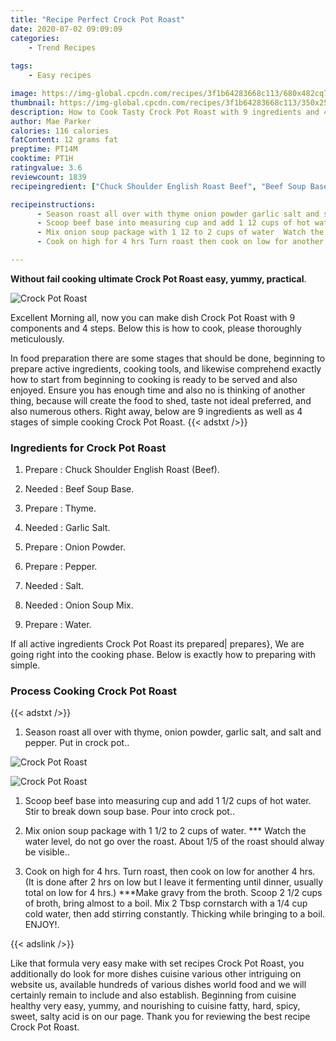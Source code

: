 ```yaml
---
title: "Recipe Perfect Crock Pot Roast"
date: 2020-07-02 09:09:09
categories:
    - Trend Recipes
    
tags:
    - Easy recipes

image: https://img-global.cpcdn.com/recipes/3f1b64283668c113/680x482cq70/crock-pot-roast-recipe-main-photo.jpg
thumbnail: https://img-global.cpcdn.com/recipes/3f1b64283668c113/350x250cq70/crock-pot-roast-recipe-main-photo.jpg
description: How to Cook Tasty Crock Pot Roast with 9 ingredients and 4 stages of easy cooking.
author: Mae Parker
calories: 116 calories
fatContent: 12 grams fat
preptime: PT14M
cooktime: PT1H
ratingvalue: 3.6
reviewcount: 1839
recipeingredient: ["Chuck Shoulder English Roast Beef", "Beef Soup Base", "Thyme", "Garlic Salt", "Onion Powder", "Pepper", "Salt", "Onion Soup Mix", "Water"]

recipeinstructions: 
      - Season roast all over with thyme onion powder garlic salt and salt and pepper Put in crock pot 
      - Scoop beef base into measuring cup and add 1 12 cups of hot water Stir to break down soup base Pour into crock pot 
      - Mix onion soup package with 1 12 to 2 cups of water  Watch the water level do not go over the roast About 15 of the roast should alway be visible 
      - Cook on high for 4 hrs Turn roast then cook on low for another 4 hrs It is done after 2 hrs on low but I leave it fermenting until dinner usually total on low for 4 hrs Make gravy from the broth Scoop 2 12 cups of broth bring almost to a boil Mix 2 Tbsp cornstarch with a 14 cup cold water then add stirring constantly Thicking while bringing to a boil ENJOY

---
```




**Without fail cooking ultimate Crock Pot Roast easy, yummy, practical**. 


![Crock Pot Roast](https://img-global.cpcdn.com/recipes/3f1b64283668c113/680x482cq70/crock-pot-roast-recipe-main-photo.jpg "Crock Pot Roast")




Excellent Morning all, now you can make dish Crock Pot Roast with 9 components and 4 steps. Below this is how to cook, please thoroughly meticulously.

In food preparation there are some stages that should be done, beginning to prepare active ingredients, cooking tools, and likewise comprehend exactly how to start from beginning to cooking is ready to be served and also enjoyed. Ensure you has enough time and also no is thinking of another thing, because will create the food to shed, taste not ideal preferred, and also numerous others. Right away, below are 9 ingredients as well as 4 stages of simple cooking Crock Pot Roast.
{{< adstxt />}}

### Ingredients for Crock Pot Roast


1. Prepare  : Chuck Shoulder English Roast (Beef).

1. Needed  : Beef Soup Base.

1. Prepare  : Thyme.

1. Needed  : Garlic Salt.

1. Prepare  : Onion Powder.

1. Prepare  : Pepper.

1. Needed  : Salt.

1. Needed  : Onion Soup Mix.

1. Prepare  : Water.



If all active ingredients Crock Pot Roast its prepared| prepares}, We are going right into the cooking phase. Below is exactly how to preparing with simple.

### Process Cooking Crock Pot Roast

{{< adstxt />}}


1. Season roast all over with thyme, onion powder, garlic salt, and salt and pepper. Put in crock pot..



![Crock Pot Roast](https://img-global.cpcdn.com/steps/9be42a4ba90c7c2d/160x128cq70/crock-pot-roast-recipe-step-1-photo.jpg" "Crock Pot Roast")

![Crock Pot Roast](https://img-global.cpcdn.com/steps/e26e4dd4305febc2/160x128cq70/crock-pot-roast-recipe-step-1-photo.jpg" "Crock Pot Roast")



1. Scoop beef base into measuring cup and add 1 1/2 cups of hot water. Stir to break down soup base. Pour into crock pot..



1. Mix onion soup package with 1 1/2 to 2 cups of water. *** Watch the water level, do not go over the roast. About 1/5 of the roast should alway be visible..



1. Cook on high for 4 hrs. Turn roast, then cook on low for another 4 hrs. (It is done after 2 hrs on low but I leave it fermenting until dinner, usually total on low for 4 hrs.) ***Make gravy from the broth. Scoop 2 1/2 cups of broth, bring almost to a boil. Mix 2 Tbsp cornstarch with a 1/4 cup cold water, then add stirring constantly. Thicking while bringing to a boil. ENJOY!.





{{< adslink />}}

Like that formula very easy make with set recipes Crock Pot Roast, you additionally do look for more dishes cuisine various other intriguing on website us, available hundreds of various dishes world food and we will certainly remain to include and also establish. Beginning from cuisine healthy very easy, yummy, and nourishing to cuisine fatty, hard, spicy, sweet, salty acid is on our page. Thank you for reviewing the best recipe Crock Pot Roast.
